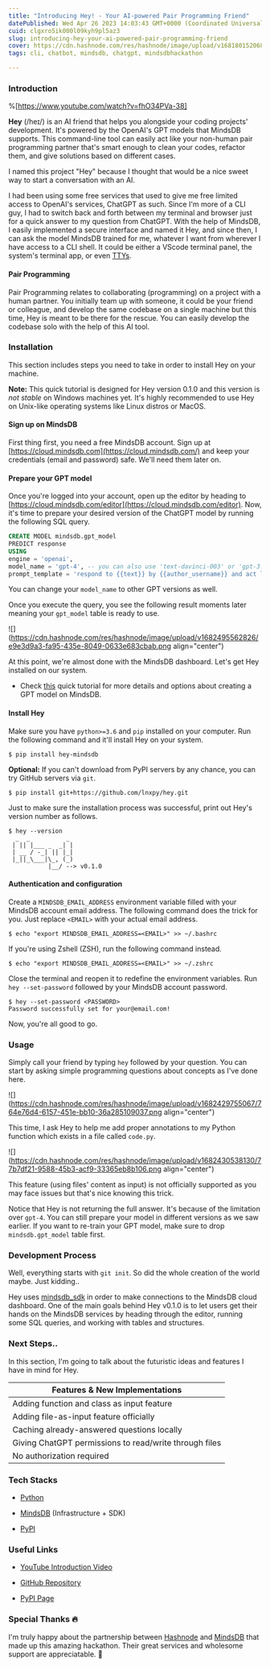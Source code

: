 ```yaml
---
title: "Introducing Hey! - Your AI-powered Pair Programming Friend"
datePublished: Wed Apr 26 2023 14:03:43 GMT+0000 (Coordinated Universal Time)
cuid: clgxro5ik000l09kyh9pl5az3
slug: introducing-hey-your-ai-powered-pair-programming-friend
cover: https://cdn.hashnode.com/res/hashnode/image/upload/v1681801520684/bb66c4fe-43a8-4246-bf2c-7a72950056ec.png
tags: cli, chatbot, mindsdb, chatgpt, mindsdbhackathon

---
```


### Introduction

%[https://www.youtube.com/watch?v=fhO34PVa-38] 

**Hey** (/heɪ/) is an AI friend that helps you alongside your coding projects' development. It's powered by the OpenAI's GPT models that MindsDB supports. This command-line tool can easily act like your non-human pair programming partner that's smart enough to clean your codes, refactor them, and give solutions based on different cases.

I named this project "Hey" because I thought that would be a nice sweet way to start a conversation with an AI.

I had been using some free services that used to give me free limited access to OpenAI's services, ChatGPT as such. Since I'm more of a CLI guy, I had to switch back and forth between my terminal and browser just for a quick answer to my question from ChatGPT. With the help of MindsDB, I easily implemented a secure interface and named it Hey, and since then, I can ask the model MindsDB trained for me, whatever I want from wherever I have access to a CLI shell. It could be either a VScode terminal panel, the system's terminal app, or even [TTYs](https://en.wikipedia.org/wiki/TTY).

#### Pair Programming

Pair Programming relates to collaborating (programming) on a project with a human partner. You initially team up with someone, it could be your friend or colleague, and develop the same codebase on a single machine but this time, Hey is meant to be there for the rescue. You can easily develop the codebase solo with the help of this AI tool.

### Installation

This section includes steps you need to take in order to install Hey on your machine.

**Note:** This quick tutorial is designed for Hey version 0.1.0 and this version is *not stable* on Windows machines yet. It's highly recommended to use Hey on Unix-like operating systems like Linux distros or MacOS.

#### Sign up on MindsDB

First thing first, you need a free MindsDB account. Sign up at [https://cloud.mindsdb.com](https://cloud.mindsdb.com/) and keep your credentials (email and password) safe. We'll need them later on.

#### Prepare your GPT model

Once you're logged into your account, open up the editor by heading to [https://cloud.mindsdb.com/editor](https://cloud.mindsdb.com/editor). Now, it's time to prepare your desired version of the ChatGPT model by running the following SQL query.

```sql
CREATE MODEL mindsdb.gpt_model
PREDICT response
USING
engine = 'openai',
model_name = 'gpt-4', -- you can also use 'text-davinci-003' or 'gpt-3.5-turbo'
prompt_template = 'respond to {{text}} by {{author_username}} and act like a pair programming partner.';
```

You can change your `model_name` to other GPT versions as well.

Once you execute the query, you see the following result moments later meaning your `gpt_model` table is ready to use.

![](https://cdn.hashnode.com/res/hashnode/image/upload/v1682495562826/e9e3d9a3-fa95-435e-8049-0633e683cbab.png align="center")

At this point, we're almost done with the MindsDB dashboard. Let's get Hey installed on our system.

* Check [this](https://docs.mindsdb.com/sql/tutorials/twitter-chatbot#1-create-a-gpt-4-model) quick tutorial for more details and options about creating a GPT model on MindsDB.
    

#### Install Hey

Make sure you have `python>=3.6` and `pip` installed on your computer. Run the following command and it'll install Hey on your system.

```plaintext
$ pip install hey-mindsdb
```

**Optional:** If you can't download from PyPI servers by any chance, you can try GitHub servers via `git`.

```plaintext
$ pip install git+https://github.com/lnxpy/hey.git
```

Just to make sure the installation process was successful, print out Hey's version number as follows.

```plaintext
$ hey --version
  _  _          _
 | || |___ _  _| |
 | __ / -_| || |_|
 |_||_\___|\_, (_)
           |__/ --> v0.1.0
```

#### Authentication and configuration

Create a `MINDSDB_EMAIL_ADDRESS` environment variable filled with your MindsDB account email address. The following command does the trick for you. Just replace `<EMAIL>` with your actual email address.

```plaintext
$ echo "export MINDSDB_EMAIL_ADDRESS=<EMAIL>" >> ~/.bashrc
```

If you're using Zshell (ZSH), run the following command instead.

```plaintext
$ echo "export MINDSDB_EMAIL_ADDRESS=<EMAIL>" >> ~/.zshrc
```

Close the terminal and reopen it to redefine the environment variables. Run `hey --set-password` followed by your MindsDB account password.

```plaintext
$ hey --set-password <PASSWORD>
Password successfully set for your@email.com!
```

Now, you're all good to go.

### Usage

Simply call your friend by typing `hey` followed by your question. You can start by asking simple programming questions about concepts as I've done here.

![](https://cdn.hashnode.com/res/hashnode/image/upload/v1682429755067/764e76d4-6157-451e-bb10-36a285109037.png align="center")

This time, I ask Hey to help me add proper annotations to my Python function which exists in a file called `code.py`.

![](https://cdn.hashnode.com/res/hashnode/image/upload/v1682430538130/77b7df21-9588-45b3-acf9-33365eb8b106.png align="center")

This feature (using files' content as input) is not officially supported as you may face issues but that's nice knowing this trick.

Notice that Hey is not returning the full answer. It's because of the limitation over `gpt-4`. You can still prepare your model in different versions as we saw earlier. If you want to re-train your GPT model, make sure to drop `mindsdb.gpt_model` table first.

### Development Process

Well, everything starts with `git init`. So did the whole creation of the world maybe. Just kidding..

Hey uses [mindsdb\_sdk](https://github.com/mindsdb/mindsdb_python_sdk) in order to make connections to the MindsDB cloud dashboard. One of the main goals behind Hey v0.1.0 is to let users get their hands on the MindsDB services by heading through the editor, running some SQL queries, and working with tables and structures.

### Next Steps..

In this section, I'm going to talk about the futuristic ideas and features I have in mind for Hey.

| Features & New Implementations |
| --- |
| Adding function and class as input feature |
| Adding file-as-input feature officially |
| Caching already-answered questions locally |
| Giving ChatGPT permissions to read/write through files |
| No authorization required |

### Tech Stacks

* [Python](https://python.org)
    
* [MindsDB](https://cloud.mindsdb.com) (Infrastructure + SDK)
    
* [PyPI](https://pypi.org)
    

### Useful Links

* [YouTube Introduction Video](https://www.youtube.com/watch?v=fhO34PVa-38&list=LL&index=9)
    
* [GitHub Repository](https://github.com/lnxpy/hey)
    
* [PyPI Page](https://pypi.org/project/hey-mindsdb/)
    

### Special Thanks 🔥

I'm truly happy about the partnership between [Hashnode](https://hashnode.com) and [MindsDB](https://mindsdb.com) that made up this amazing hackathon. Their great services and wholesome support are appreciatable. 🍺